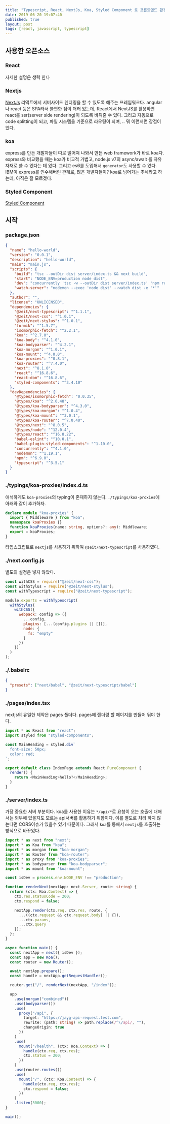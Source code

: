 ```yaml
---
title: "Typescript, React, NextJs, Koa, Styled Component 로 프론트엔드 환경 만들기"
date: 2019-06-20 19:07:40
published: true
layout: post
tags: [react, javascript, typescript]
---
```


## 사용한 오픈소스

### React

자세한 설명은 생략 한다

### Nextjs

[NextJs](https://nextjs.org/) 리액트에서 서버사이드 렌더링을 할 수 있도록 해주는 프레임워크다. angular나 react 등은 SPA라서 불편한 점이 더러 있는데, React에서 NextJS를 활용하면 react를 ssr(server side rendering)이 되도록 바꿔줄 수 있다. 그리고 자동으로 code splitting이 되고, 파일 시스템을 기준으로 라우팅이 되며, .. 뭐 이런저런 장점이 있다.

### koa

express를 만든 개발자들이 따로 떨어져 나와서 만든 web framework가 바로 koa다. express와 비교했을 때는 koa가 비교적 가볍고, node.js v7의 async/await 를 자유자재로 쓸 수 있다는 데 있다. 그리고 es6를 도입해서 `generator`도 사용할 수 있다. IBM이 express를 인수해버린 관계로, 많은 개발자들이? koa로 넘어가는 추세라고 하는데, 아직은 잘 모르겠다.

### Styled Component

[Styled Component](https://www.styled-components.com/)

## 시작

### package.json

```json
{
  "name": "hello-world",
  "version": "0.0.1",
  "description": "hello-world",
  "main": "main.js",
  "scripts": {
    "build": "tsc --outDir dist server/index.ts && next build",
    "start": "NODE_ENV=production node dist",
    "dev": "concurrently 'tsc -w --outDir dist server/index.ts' 'npm run watch-server -- --delay 2'",
    "watch-server": "nodemon --exec 'node dist' --watch dist -e '*'"
  },
  "author": "",
  "license": "UNLICENSED",
  "dependencies": {
    "@zeit/next-typescript": "^1.1.1",
    "@zeit/next-css": "^1.0.1",
    "@zeit/next-stylus": "^1.0.1",
    "formik": "^1.5.7",
    "isomorphic-fetch": "^2.2.1",
    "koa": "^2.7.0",
    "koa-body": "^4.1.0",
    "koa-bodyparser": "^4.2.1",
    "koa-morgan": "^1.0.1",
    "koa-mount": "^4.0.0",
    "koa-proxies": "^0.8.1",
    "koa-router": "^7.4.0",
    "next": "^8.1.0",
    "react": "^16.8.6",
    "react-dom": "^16.8.6",
    "styled-components": "^3.4.10"
  },
  "devDependencies": {
    "@types/isomorphic-fetch": "0.0.35",
    "@types/koa": "^2.0.48",
    "@types/koa-bodyparser": "^4.3.0",
    "@types/koa-morgan": "^1.0.4",
    "@types/koa-mount": "^3.0.1",
    "@types/koa-router": "^7.0.40",
    "@types/next": "^8.0.5",
    "@types/node": "^12.0.4",
    "@types/react": "^16.8.22",
    "babel-eslint": "^10.0.1",
    "babel-plugin-styled-components": "^1.10.0",
    "concurrently": "^4.1.0",
    "nodemon": "^1.19.1",
    "npm": "^6.9.0",
    "typescript": "^3.5.1"
  }
}
```

### ./typings/koa-proxies/index.d.ts

애석하게도 `koa-proxies`의 typing이 존재하지 않는다. `./typings/koa-proxies`에 아래와 같이 추가하자.

```typescript
declare module "koa-proxies" {
  import { Middleware } from "koa";
  namespace koaProxies {}
  function koaProxies(name: string, options?: any): Middleware;
  export = koaProxies;
}
```

타입스크립트로 `nextjs`를 사용하기 위하여 `@zeit/next-typescript`를 사용하였다.

### ./next.config.js

별도의 설정은 넣지 않았다.

```javascript
const withCSS = require("@zeit/next-css");
const withStylus = require("@zeit/next-stylus");
const withTypescript = require("@zeit/next-typescript");

module.exports = withTypescript(
  withStylus(
    withCSS({
      webpack: config => ({
        ...config,
        plugins: [...(config.plugins || [])],
        node: {
          fs: "empty"
        }
      })
    })
  )
);
```

### ./.babelrc

```json
{
  "presets": ["next/babel", "@zeit/next-typescript/babel"]
}
```

### ./pages/index.tsx

nextjs의 유일한 제약은 pages 폴더다. pages에 렌더링 할 페이지를 만들어 둬야 한다.

```typescript
import * as React from "react";
import styled from "styled-components";

const MainHeading = styled.div`
  font-size: 50px;
  color: red;
`;

export default class IndexPage extends React.PureComponent {
  render() {
    return <MainHeading>hello?</MainHeading>;
  }
}
```

### ./server/index.ts

가장 중요한 서버 부분이다. koa를 사용한 이유는 `*/api/*`로 요청이 오는 호출에 대해서는 외부에 있을지도 모르는 api서버를 활용하기 위함이다. 이를 별도로 처리 하지 않는다면 CORS이슈가 있을수 있기 때문이다. 그래서 `koa`를 통해서 `nextjs`를 호출하는 방식으로 바꾸었다.

```typescript
import * as next from "next";
import * as Koa from "koa";
import * as morgan from "koa-morgan";
import * as Router from "koa-router";
import * as proxy from "koa-proxies";
import * as bodyparser from "koa-bodyparser";
import * as mount from "koa-mount";

const isDev = process.env.NODE_ENV !== "production";

function renderNext(nextApp: next.Server, route: string) {
  return (ctx: Koa.Context) => {
    ctx.res.statusCode = 200;
    ctx.respond = false;

    nextApp.render(ctx.req, ctx.res, route, {
      ...((ctx.request && ctx.request.body) || {}),
      ...ctx.params,
      ...ctx.query
    });
  };
}

async function main() {
  const nextApp = next({ isDev });
  const app = new Koa();
  const router = new Router();

  await nextApp.prepare();
  const handle = nextApp.getRequestHandler();

  router.get("/", renderNext(nextApp, "/index"));

  app
    .use(morgan("combined"))
    .use(bodyparser())
    .use(
      proxy("/api", {
        target: "https://jayg-api-request.test.com",
        rewrite: (path: string) => path.replace(/^\/api/, ""),
        changeOrigin: true
      })
    )
    .use(
      mount("/health", (ctx: Koa.Context) => {
        handle(ctx.req, ctx.res);
        ctx.status = 200;
      })
    )
    .use(router.routes())
    .use(
      mount("/", (ctx: Koa.Context) => {
        handle(ctx.req, ctx.res);
        ctx.respond = false;
      })
    )
    .listen(3000);
}

main();
```
